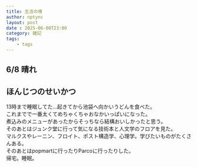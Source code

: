 ```yaml
---
title: 生活の塊
author: nptync
layout: post
date : 2025-06-08T23:00
category: 雑記
tags:
    - tags
---
```

## 6/8  晴れ
## ほんじつのせいかつ
13時まで睡眠してた...起きてから池袋へ向かいうどんを食べた。\
これまでで一番太くてめちゃくちゃおなかいっぱいになった。\
煮込みのメニューがあったからそっちなら結構おいしかったと思う。\
そのあとはジュンク堂に行って気になる技術本と人文学のフロアを見た。\
マルクスやレーニン、フロイト、ポスト構造学、心理学。学びたいものがたくさんある。\
そのあとはpopmartに行ったりParcoに行ったりした。\
帰宅。睡眠。
